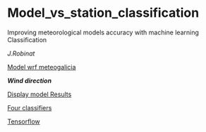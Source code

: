 # Model_vs_station_classification


Improving meteorological models accuracy with machine learning Classification

*J.Robinat*

[Model wrf meteogalicia](http://mapas.intecmar.gal/plancamgal/)

***Wind direction***

[Display model Results](https://github.com/granantuin/Model_vs_station_classification/blob/master/Display_data_model_label_dir.ipynb)

[Four classifiers](https://github.com/granantuin/Model_vs_station_classification/blob/master/four_class_thershold_dir.ipynb)

[Tensorflow](https://github.com/granantuin/Model_vs_station_classification/blob/master/tensorflow_label_dir.ipynb)
